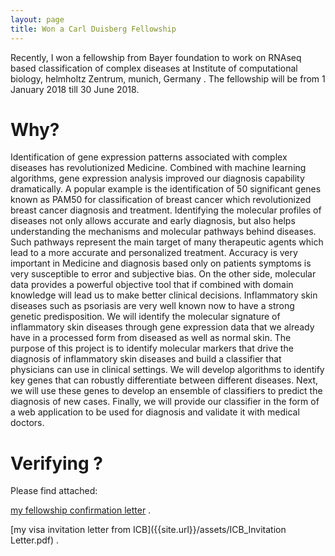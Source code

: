 ```yaml
---
layout: page
title: Won a Carl Duisberg Fellowship
---
```


Recently, I won a fellowship from Bayer foundation to work on RNAseq based classification of complex diseases at Institute of computational biology, helmholtz Zentrum, munich, Germany . The fellowship will be from 1 January 2018 till 30 June 2018.

# Why?
Identification of gene expression patterns associated with complex diseases has revolutionized Medicine. Combined with machine learning algorithms, gene expression analysis improved our
diagnosis capability dramatically. A popular example is the identification of 50 significant
genes known as PAM50 for classification of breast cancer which revolutionized breast
cancer diagnosis and treatment. Identifying the molecular profiles of diseases not only
allows accurate and early diagnosis, but also helps understanding the mechanisms and
molecular pathways behind diseases. Such pathways represent the main target of many
therapeutic agents which lead to a more accurate and personalized treatment. Accuracy
is very important in Medicine and diagnosis based only on patients symptoms is very
susceptible to error and subjective bias. On the other side, molecular data provides a
powerful objective tool that if combined with domain knowledge will lead us to make
better clinical decisions. Inflammatory skin diseases such as psoriasis are very well
known now to have a strong genetic predisposition. We will identify the molecular
signature of inflammatory skin diseases through gene expression data that we already
have in a processed form from diseased as well as normal skin. The purpose of this
project is to identify molecular markers that drive the diagnosis of inflammatory skin
diseases and build a classifier that physicians can use in clinical settings. We will
develop algorithms to identify key genes that can robustly differentiate between
different diseases. Next, we will use these genes to develop an ensemble of classifiers
to predict the diagnosis of new cases. Finally, we will provide our classifier in the form
of a web application to be used for diagnosis and validate it with medical doctors.

# Verifying ?
Please find attached:

[my fellowship confirmation letter]({{site.url}}/assets/fellowshipLetter.pdf) .

[my visa invitation letter from ICB]({{site.url}}/assets/ICB_Invitation Letter.pdf) .




